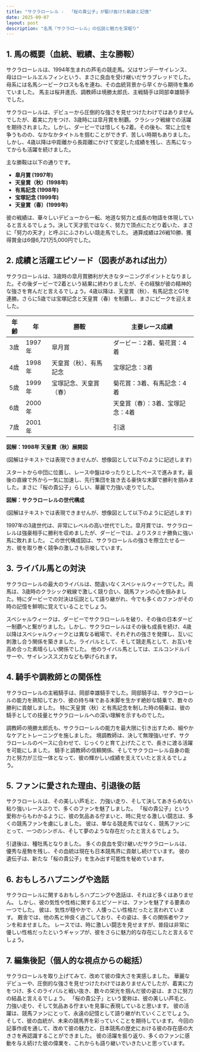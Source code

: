 ```yaml
---
title: "サクラローレル -  「桜の貴公子」が駆け抜けた軌跡と記憶"
date: 2025-09-07
layout: post
description: "名馬『サクラローレル』の伝説と魅力を深堀り"
---
```


## 1. 馬の概要（血統、戦績、主な勝鞍）

サクラローレルは、1994年生まれの芦毛の競走馬。父はサンデーサイレンス、母はローレルエルフィンという、まさに良血を受け継いだサラブレッドでした。母系には名馬シービークロスも名を連ね、その血統背景から早くから期待を集めていました。  馬主は桜井進氏、調教師は境勝太郎氏、主戦騎手は岡部幸雄騎手でした。

サクラローレルは、デビューから圧倒的な強さを見せつけたわけではありませんでしたが、着実に力をつけ、3歳時には皐月賞を制覇。クラシック戦線での活躍を期待されました。しかし、ダービーでは惜しくも2着。その後も、常に上位を争うものの、なかなかタイトルを掴むことができず、苦しい時期もありました。しかし、4歳以降は中距離から長距離にかけて安定した成績を残し、古馬になってからも活躍を続けました。

主な勝鞍は以下の通りです。

* **皐月賞 (1997年)**
* **天皇賞（秋）(1998年)**
* **有馬記念 (1998年)**
* **宝塚記念 (1999年)**
* **天皇賞（春）(1999年)**


彼の戦績は、華々しいデビューから一転、地道な努力と成長の物語を体現していると言えるでしょう。決して天才肌ではなく、努力で頂点にたどり着いた、まさに「努力の天才」と呼ぶにふさわしい競走馬でした。  通算成績は26戦10勝、獲得賞金は6億6,721万5,000円でした。


## 2. 成績と活躍エピソード（図表があれば出力）

サクラローレルは、3歳時の皐月賞勝利が大きなターニングポイントとなりました。その後ダービーで2着という結果に終わりましたが、その経験が彼の精神的な強さを育んだと言えるでしょう。4歳以降は、天皇賞（秋）、有馬記念とG1を連勝。さらに5歳では宝塚記念と天皇賞（春）を制覇し、まさにピークを迎えました。

| 年齢 | 年 | 勝鞍 | 主要レース成績 |
|---|---|---|---|
| 3歳 | 1997年 | 皐月賞 | ダービー：2着、菊花賞：4着 |
| 4歳 | 1998年 | 天皇賞（秋）、有馬記念 | 宝塚記念：3着 |
| 5歳 | 1999年 | 宝塚記念、天皇賞（春） | 菊花賞：3着、有馬記念：4着 |
| 6歳 | 2000年 |  | 天皇賞（春）：3着、宝塚記念：4着 |
| 7歳 | 2001年 |  |  引退 |


**図解：1998年 天皇賞（秋）展開図**

(図解はテキストでは表現できませんが、想像図として以下のように記述します)

スタートから中団に位置し、レース中盤はゆったりとしたペースで進みます。最後の直線で外から一気に加速し、先行集団を抜き去る豪快な末脚で勝利を掴みました。まさに「桜の貴公子」らしい、華麗で力強い走りでした。


**図解：サクラローレルの世代構成**

(図解はテキストでは表現できませんが、想像図として以下のように記述します)

1997年の3歳世代は、非常にレベルの高い世代でした。皐月賞では、サクラローレルは強豪相手に勝利を収めましたが、ダービーでは、よりスタミナ勝負に強い馬に敗れました。  この世代構成図は、サクラローレルの強さを際立たせる一方、彼を取り巻く競争の激しさも示唆しています。


## 3. ライバル馬との対決

サクラローレルの最大のライバルは、間違いなくスペシャルウィークでした。両馬は、3歳時のクラシック戦線で激しく競り合い、競馬ファンの心を掴みました。特にダービーでの対決は伝説として語り継がれ、今でも多くのファンがその時の記憶を鮮明に覚えていることでしょう。

スペシャルウィークは、ダービーでサクラローレルを破り、その後の日本ダービー制覇へと繋がりました。しかし、サクラローレルはその後も成長を続け、4歳以降はスペシャルウィークとは異なる戦場で、それぞれの強さを発揮し、互いに刺激し合う関係を築きました。ライバルとして、そして競走馬として、お互いを高め合った素晴らしい関係でした。  他のライバル馬としては、エルコンドルパサーや、サイレンススズカなども挙げられます。


## 4. 騎手や調教師との関係性

サクラローレルの主戦騎手は、岡部幸雄騎手でした。岡部騎手は、サクラローレルの能力を熟知しており、彼の持ち味である末脚を生かす絶妙な騎乗で、数々の勝利に貢献しました。  特に天皇賞（秋）と有馬記念を制した時の騎乗は、彼の騎手としての技量とサクラローレルへの深い理解を示すものでした。

調教師の境勝太郎氏も、サクラローレルの能力を最大限に引き出すため、細やかなケアとトレーニングを施しました。  境調教師は、決して無理強いせず、サクラローレルのペースに合わせて、じっくりと育て上げたことで、長きに渡る活躍を可能にしました。  騎手と調教師の信頼関係、そしてサクラローレル自身の能力と努力が三位一体となって、彼の輝かしい成績を支えていたと言えるでしょう。


## 5. ファンに愛された理由、引退後の話

サクラローレルは、その美しい芦毛と、力強い走り、そして決してあきらめない粘り強いレースぶりで、多くのファンを魅了しました。  「桜の貴公子」という愛称からもわかるように、彼の気品ある佇まいと、時に見せる激しい闘志は、多くの競馬ファンを虜にしました。  彼は、単なる競走馬ではなく、競馬ファンにとって、一つのシンボル、そして夢のような存在だったと言えるでしょう。

引退後は、種牡馬となりました。  多くの良血を受け継いだサクラローレルは、優秀な産駒を残し、その血統は現在も日本競馬界に貢献し続けています。  彼の遺伝子は、新たな「桜の貴公子」を生み出す可能性を秘めています。


## 6. おもしろハプニングや逸話

サクラローレルに関するおもしろハプニングや逸話は、それほど多くはありません。  しかし、彼の気性や性格に関するエピソードは、ファンを魅了する要素の一つでした。  彼は、気性が穏やかで、人懐っこい性格だったと言われています。  厩舎では、他の馬と仲良く過ごしており、その姿は、多くの関係者やファンを和ませました。  レースでは、時に激しい闘志を見せますが、普段は非常に優しい性格だったというギャップが、彼をさらに魅力的な存在にしたと言えるでしょう。


## 7. 編集後記（個人的な視点からの総括）

サクラローレルを取り上げてみて、改めて彼の偉大さを実感しました。  華麗なデビューや、圧倒的な強さを見せつけたわけではありませんでしたが、着実に力をつけ、多くのライバルと戦い抜き、数々の栄光を掴んだ彼の姿は、まさに努力の結晶と言えるでしょう。  「桜の貴公子」という愛称は、彼の美しい芦毛と、力強い走り、そして気品ある佇まいを見事に表現していると思います。  彼の活躍は、競馬ファンにとって、永遠の記憶として語り継がれていくことでしょう。  そして、彼の血統が、未来の競馬界を彩っていくことを期待しています。  今回の記事作成を通して、改めて彼の魅力と、日本競馬の歴史における彼の存在感の大きさを再認識することができました。  彼の活躍を振り返り、多くのファンに感動を与え続けた彼の偉業を、これからも語り継いでいきたいと思っています。
